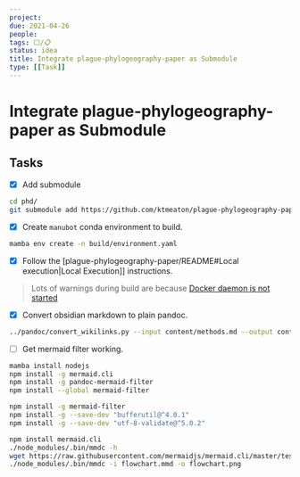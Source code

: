 ```yaml
---
project:
due: 2021-04-26
people:
tags: ⬜/📋 
status: idea
title: Integrate plague-phylogeography-paper as Submodule
type: [[Task]]
---
```


# Integrate plague-phylogeography-paper as Submodule

## Tasks 

- [x] Add submodule

```bash
cd phd/
git submodule add https://github.com/ktmeaton/plague-phylogeography-paper
```

- [x] Create ```manubot``` conda environment to build.

```bash
mamba env create -n build/environment.yaml
```

- [x] Follow the [plague-phylogeography-paper/README#Local execution|Local Execution]] instructions.

> Lots of warnings during build are because [Docker daemon is not started](https://github.com/manubot/rootstock/issues/400)

- [x] Convert obsidian markdown to plain pandoc.

```bash
../pandoc/convert_wikilinks.py --input content/methods.md --output content/03.methods.md
```

- [ ] Get mermaid filter working.

```bash
mamba install nodejs
npm install -g mermaid.cli
npm install -g pandoc-mermaid-filter
npm install --global mermaid-filter
```

```bash
npm install -g mermaid-filter
npm install -g --save-dev "bufferutil@^4.0.1"
npm install -g --save-dev "utf-8-validate@^5.0.2"
```

```bash
npm install mermaid.cli 
./node_modules/.bin/mmdc -h
wget https://raw.githubusercontent.com/mermaidjs/mermaid.cli/master/test/flowchart.mmd
./node_modules/.bin/mmdc -i flowchart.mmd -o flowchart.png
```